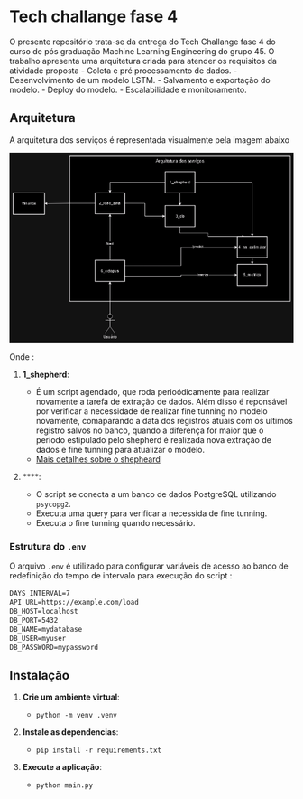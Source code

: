# Tech challange fase 4

O presente repositório trata-se da entrega do Tech Challange fase 4 do curso de pós graduação Machine Learning Engineering do grupo 45. O trabalho apresenta uma arquitetura criada para atender os requisitos da atividade proposta
    - Coleta e pré processamento de dados.
    - Desenvolvimento de um modelo LSTM.
    - Salvamento e exportação do modelo.
    - Deploy do modelo.
    - Escalabilidade e monitoramento.

## Arquitetura

A arquitetura dos serviços é representada visualmente pela imagem abaixo

![Arquitetura](./arch.png)

Onde :

1. **1_shepherd**:
   - É um script agendado, que roda perioódicamente para realizar novamente a tarefa de extração de dados. Além disso é reponsável por verificar a necessidade de realizar fine tunning no modelo novamente, comaparando a data dos registros atuais com os ultimos registro salvos no banco, quando a diferença for maior que o periodo estipulado pelo shepherd é realizada nova extração de dados e fine tunning para atualizar o modelo.
   - [Mais detalhes sobre o shepheard ](./1_shepherd/)

2. ****:
   - O script se conecta a um banco de dados PostgreSQL utilizando `psycopg2`.
   - Executa uma query para verificar a necessida de fine tunning.
   - Executa o fine tunning quando necessário.

### Estrutura do `.env`

O arquivo `.env` é utilizado para configurar variáveis de acesso ao banco de redefinição do tempo de intervalo para execução do script :

```env
DAYS_INTERVAL=7
API_URL=https://example.com/load
DB_HOST=localhost
DB_PORT=5432
DB_NAME=mydatabase
DB_USER=myuser
DB_PASSWORD=mypassword
```

## Instalação

1. **Crie um ambiente virtual**:
    - ``` python -m venv .venv ```

2. **Instale as dependencias**:
    - ``` pip install -r requirements.txt ```

3. **Execute a aplicação**:
    - ```python main.py```




